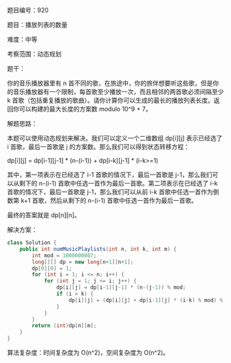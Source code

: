 题目编号：920

题目：播放列表的数量

难度：中等

考察范围：动态规划

题干：

你的音乐播放器里有 n 首不同的歌，在旅途中，你的旅伴想要听这些歌，但是你的音乐播放器有一个限制，每首歌至少播放一次，而且相邻的两首歌必须间隔至少 k 首歌（包括重复播放的歌曲）。请你计算你可以生成的最长的播放列表长度。返回你可以构建的最大长度的方案数 modulo 10^9 + 7。

解题思路：

本题可以使用动态规划来解决。我们可以定义一个二维数组 dp[i][j] 表示已经选了 i 首歌，最后一首歌是 j 的方案数。那么我们可以得到状态转移方程：

dp[i][j] = dp[i-1][j-1] * (n-(i-1)) + dp[i-k][j-1] * (i-k>=1)

其中，第一项表示在已经选了 i-1 首歌的情况下，最后一首歌是 j-1，那么我们可以从剩下的 n-(i-1) 首歌中任选一首作为最后一首歌。第二项表示在已经选了 i-k 首歌的情况下，最后一首歌是 j-1，那么我们可以从前 i-k 首歌中任选一首作为倒数第 k+1 首歌，然后从剩下的 n-(i-1) 首歌中任选一首作为最后一首歌。

最终的答案就是 dp[n][n]。

解决方案：

```java
class Solution {
    public int numMusicPlaylists(int n, int k, int m) {
        int mod = 1000000007;
        long[][] dp = new long[n+1][n+1];
        dp[0][0] = 1;
        for (int i = 1; i <= n; i++) {
            for (int j = 1; j <= i; j++) {
                dp[i][j] = dp[i-1][j-1] * (n-(j-1)) % mod;
                if (i > k) {
                    dp[i][j] = (dp[i][j] + dp[i-1][j] * (i-k) % mod) % mod;
                }
            }
        }
        return (int)dp[n][m];
    }
}
```

算法复杂度：时间复杂度为 O(n^2)，空间复杂度为 O(n^2)。